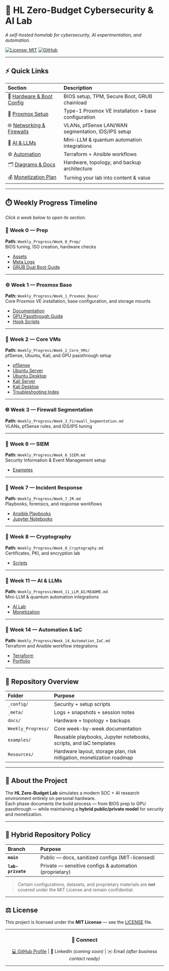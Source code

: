 # 🧠 HL Zero-Budget Cybersecurity & AI Lab  
*A self-hosted homelab for cybersecurity, AI experimentation, and automation.*

[![License: MIT](https://img.shields.io/badge/License-MIT-green.svg)](LICENSE)
[![GitHub](https://img.shields.io/badge/@humblehungrylife-blue?logo=github&style=flat)](https://github.com/humblehungrylife)

---

## ⚡ Quick Links

| Section | Description |
|:--|:--|
| 🧰 [Hardware & Boot Config](Weekly_Progress/Week_0_Prep/README.md) | BIOS setup, TPM, Secure Boot, GRUB chainload |
| 🔧 [Proxmox Setup](Weekly_Progress/Week_1_Proxmox_Base/README.md) | Type-1 Proxmox VE installation + base configuration |
| 🌐 [Networking & Firewalls](Weekly_Progress/Week_3_Firewall_Segmentation.md) | VLANs, pfSense LAN/WAN segmentation, IDS/IPS setup |
| 🧩 [AI & LLMs](Weekly_Progress/Week_11_LLM_AI/README.md) | Mini-LLM & quantum automation integrations |
| ⚙️ [Automation](Weekly_Progress/Week_14_Automation_IaC.md) | Terraform + Ansible workflows |
| 🗂️ [Diagrams & Docs](docs/overview.md) | Hardware, topology, and backup architecture |
| 💰 [Monetization Plan](Resources/Monetization_Roadmap.md) | Turning your lab into content & value |

---

## ⏱️ Weekly Progress Timeline    
*Click a week below to open its section.*

### 🧩 Week 0 — Prep  
**Path:** `Weekly_Progress/Week_0_Prep/`  
BIOS tuning, ISO creation, hardware checks  

- [Assets](Weekly_Progress/Week_0_Prep/_assets/)  
- [Meta Logs](Weekly_Progress/Week_0_Prep/_meta/)  
- [GRUB Dual Boot Guide](Weekly_Progress/Week_0_Prep/README.md)  

---

### ⚙️ Week 1 — Proxmox Base  
**Path:** `Weekly_Progress/Week_1_Proxmox_Base/`  
Core Proxmox VE installation, base configuration, and storage mounts  

- [Documentation](Weekly_Progress/Week_1_Proxmox_Base/docs/)  
- [GPU Passthrough Guide](Weekly_Progress/Week_1_Proxmox_Base/docs/Proxmox_GPU_Passthrough.md)  
- [Hook Scripts](Weekly_Progress/Week_1_Proxmox_Base/config/grub_hook_scripts/)  

---

### 🧠 Week 2 — Core VMs  
**Path:** `Weekly_Progress/Week_2_Core_VMs/`  
pfSense, Ubuntu, Kali, and GPU passthrough setup  

- [pfSense](Weekly_Progress/Week_2_Core_VMs/pfSense/)  
- [Ubuntu Server](Weekly_Progress/Week_2_Core_VMs/Ubuntu_Server/)  
- [Ubuntu Desktop](Weekly_Progress/Week_2_Core_VMs/Ubuntu_Desktop/)  
- [Kali Server](Weekly_Progress/Week_2_Core_VMs/Kali_Server/)  
- [Kali Desktop](Weekly_Progress/Week_2_Core_VMs/Kali_Desktop/)  
- [Troubleshooting Index](Weekly_Progress/Week_2_Core_VMs/Troubleshooting_Index.md)  

---

### 🌐 Week 3 — Firewall Segmentation  
**Path:** `Weekly_Progress/Week_3_Firewall_Segmentation.md`  
VLANs, pfSense rules, and IDS/IPS tuning  

---

### 🧰 Week 6 — SIEM  
**Path:** `Weekly_Progress/Week_6_SIEM.md`  
Security Information & Event Management setup  

- [Examples](examples/)  

---

### 🚨 Week 7 — Incident Response  
**Path:** `Weekly_Progress/Week_7_IR.md`  
Playbooks, forensics, and response workflows  

- [Ansible Playbooks](examples/Ansible_Playbooks/)  
- [Jupyter Notebooks](examples/Jupyter/)  

---

### 🔐 Week 8 — Cryptography  
**Path:** `Weekly_Progress/Week_8_Cryptography.md`  
Certificates, PKI, and encryption lab  

- [Scripts](examples/Scripts/)  

---

### 🤖 Week 11 — AI & LLMs  
**Path:** `Weekly_Progress/Week_11_LLM_AI/README.md`  
Mini-LLM & quantum automation integrations  

- [AI Lab](examples/AI_Lab/)  
- [Monetization](Resources/Monetization_Roadmap.md)  

---

### 🧩 Week 14 — Automation & IaC  
**Path:** `Weekly_Progress/Week_14_Automation_IaC.md`  
Terraform and Ansible workflow integrations  

- [Terraform](examples/Terraform/)  
- [Portfolio](examples/Portfolio/)  

---

## 🧱 Repository Overview

| Folder | Purpose |
|:--|:--|
| `_config/` | Security + setup scripts |
| `_meta/` | Logs + snapshots + session notes |
| `docs/` | Hardware + topology + backups |
| `Weekly_Progress/` | Core week-by-week documentation |
| `examples/` | Reusable playbooks, Jupyter notebooks, scripts, and IaC templates |
| `Resources/` | Hardware layout, storage plan, risk mitigation, monetization roadmap |

---

## 🧩 About the Project  
The **HL Zero-Budget Lab** simulates a modern SOC + AI research environment entirely on personal hardware.  
Each phase documents the build process — from BIOS prep to GPU passthrough — while maintaining a **hybrid public/private model** for security and monetization.  

---

## 🧠 Hybrid Repository Policy

| Branch | Purpose |
|:--|:--|
| **`main`** | Public — docs, sanitized configs (MIT-licensed) |
| **`lab-private`** | Private — sensitive configs & automation (proprietary) |

> Certain configurations, datasets, and proprietary materials are **not** covered under the MIT License and remain confidential.  

---

## ⚖️ License  
This project is licensed under the **MIT License** — see the [LICENSE](LICENSE) file.  

---

<div align="center">

### 🤝 Connect  
[💻 GitHub Profile](https://github.com/humblehungrylife)  |  🔗 LinkedIn *(coming soon)*  |  ✉️ Email *(after business contact ready)*  

</div>

--- 
